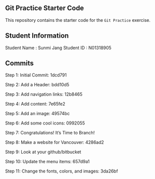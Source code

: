## Git Practice Starter Code

This repository contains the starter code for the `Git Practice` exercise. 


## Student Information

Student Name : Sunmi Jang
Student ID : N01318905


## Commits

Step 1: Initial Commit: 1dcd791

Step 2: Add a Header: bdd10d5

Step 3: Add navigation links: 12b8465

Step 4: Add content: 7e65fe2

Step 5: Add an image: 49574bc

Step 6: Add some cool icons: 0992055

Step 7: Congratulations! It’s Time to Branch!

Step 8: Make a website for Vancouver: 4286ad2

Step 9: Look at your github/bitbucket

Step 10: Update the menu items: 657d9a1

Step 11: Change the fonts, colors, and images: 3da26bf


 
